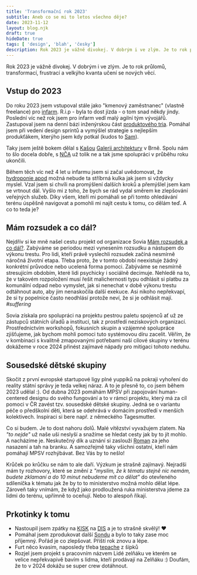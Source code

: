```yaml
---
title: 'Transformační rok 2023'
subtitle: Aneb co se mi to letos všechno děje?
date: 2023-11-12
layout: blog.njk
draft: true
hideDate: true
tags: [ 'design', 'blah', 'česky']
description: Rok 2023 je vážně divokej. V dobrým i ve zlým. Je to rok průlomů, transformací, frustrací a velkýho kvanta učení se nových věcí.
---
```


Rok 2023 je vážně divokej. V dobrým i ve zlým. Je to rok průlomů, transformací, frustrací a velkýho kvanta učení se nových věcí.

## Vstup do 2023

Do roku 2023 jsem vstupoval stále jako "kmenový zaměstnanec" (vlastně freelance) pro [infarm](https://infarm.com/). R.i.p&nbsp;-&nbsp;byla to dost jízda - o tom snad někdy jindy. Poslední víc než rok jsem pro infarm vedl malý agilní tým vývojářů. Zastupoval jsem na denní bázi inženýrskou část [produktového tria](https://www.producttalk.org/2021/05/product-trio/). Pomáhal jsem při vedení design sprintů a vymýšlel strategie s nejlepším produkťákem, kterýho jsem kdy potkal (kudos to [Sam](https://www.linkedin.com/in/sam-ellenby/?originalSubdomain=uk)).

Taky jsem ještě bokem dělal s [Kašou](https://www.linkedin.com/in/katar%C3%ADna-qi-30180a66/?originalSubdomain=cz) [Galerii architektury](https://www.facebook.com/galeriearchitektury/) v Brně. Spolu nám to šlo docela dobře, s [NČA](https://nca.info/) už tolik ne a tak jsme spolupráci v průběhu roku ukončili.

Během těch víc než 4 let u infarmu jsem si začal uvědomovat, že [hydroponie apod](/aero) možná nebude ta stříbrná kulka jak jsem si vždycky myslel. Vzal jsem si chvíli na promýšlení dalších kroků a přemýšlel jsem kam se vrtnout dál. Vyšlo mi z toho, že bych se rád vydal směrem ke zlepšování veřejných služeb. Díky všem, kteří mi pomáhali se při tomto ohledávání terénu úspěšně navigovat a pomohli mi najít cestu k tomu, co dělám teď. A co to teda je?

## Mám rozsudek a co dál?

Nejdřív si ke mně našel cestu projekt od organizace Sovia [Mám rozsudek a co dál?](https://sovia.cz/projekt/). Zabýváme se periodou mezi vynesením rozsudku a nástupem do výkonu trestu. Pro lidi, kteří právě vyslechli rozsudek začíná nesmírně náročná životní etapa. Třeba proto, že v tomto období neexistuje žádný konkrétní průvodce nebo ucelená forma pomoci. Zabýváme se nesmírně stresujícím obdobím, které lidi psychicky i sociálně decimuje. Nehledě na to, že v takovém rozpoložení musí řešit malichernosti typu odhlásit si platbu za komunální odpad nebo vymyslet, jak si nenechat v době výkonu trestu odtáhnout auto, aby jim nenaskočila další exekuce. Asi nikoho nepřekvapí, že si ty popelnice často neodhlásí protože neví, že si je odhlásit mají. _#suffering_

Sovia získala pro spolupráci na projektu pestrou paletu spojenců ať už ze zástupců státních úřadů a institucí, tak z prostředí neziskových organizací. Prostřednictvím workshopů, fokusních skupin a vzájemné spolupráce zjišťujeme, jak bychom mohli pomoci tuto systémovou díru zacelit. Věřím, že v kombinaci s kvalitně zmapovanými potřebami naší cílové skupiny v terénu dokážeme v roce 2024 přinést zajímavé nápady pro mitigaci tohoto neduhu.

## Sousedské dětské skupiny

Skočit z první evropské startupové ligy plné yuppíků na pokraji vyhoření do reality státní správy je teda velkej náraz. A to je přesně to, co jsem během 2023 udělal :). Od dubna 2023 pomáhám MPSV při zapojování human-centered designu do svého fungování a to v rámci projektu, který má za cíl pomoci v ČR zavést tzv. sousedské dětské skupiny. Jedná se o variantu péče o předškolní děti, která se odehrává v domácím prostředí v menších kolektivech. Inspiraci si bere např. z německého Tagesmutter.

Co si budem. Je to dost nahoru dolů. Malé vítězství vyvažujem zlatem. Na _"to nejde"_ už naše uši neslyší a snažíme se hledat cesty jak by to jít mohlo. A nacházíme je. Neskutečný dík a uznání si zaslouží [Roman](https://hrebecky.cz/) za jeho nasazení a tah na branku. A samozřejmě taky všichni ostatní, kteří nám pomáhají MPSV rozhýbávat. Bez Vás by to nešlo!

Krůček po krůčku se nám to ale daří. Výzkum je strašně zajímavý. Nejradši mám ty rozhovory, které se změní z _"myslím, že k tématu stejně nic nemám, budete zklamaní a do 10 minut nebudeme mít co dělat"_ do otevřeného sdíleníčka k tématu jak že by to to ministerstvo možná mohlo dělat lépe. Zároveň taky vnímám, že když jako prodloužená ruka ministerstva jdeme za lidmi do terénu, upřímně to oceňují. Nebo to alespoň říkají.

## Prkotinky k tomu

-   Nastoupil jsem zpátky na [KISK](https://kisk.phil.muni.cz/) na [DIS](https://kisk.phil.muni.cz/profilace/design-informacnich-sluzeb) a je to strašně skvělý! ❤️
-   Pomáhal jsem zprodukovat další [Sondu](https://sondafestival.com/) a bylo to taky zase moc příjemný. Pořád je co zlepšovat. Příští rok znovu a lépe.
-   Furt něco kvasim, naposledy třeba [tepache](/tepache) z šípků
-   Rozjel jsem projekt s pracovním názvem Lidé zelňáku ve kterém se velice nepřekvapivě bavím s lidma, kteří prodávají na Zelňáku :) Doufám, že to v 2024 dokážu se super crew dotáhnout.

